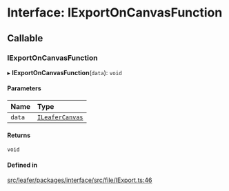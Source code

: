 # Interface: IExportOnCanvasFunction

## Callable

### IExportOnCanvasFunction

▸ **IExportOnCanvasFunction**(`data`): `void`

#### Parameters

| Name | Type |
| :------ | :------ |
| `data` | [`ILeaferCanvas`](ILeaferCanvas.md) |

#### Returns

`void`

#### Defined in

[src/leafer/packages/interface/src/file/IExport.ts:46](https://github.com/leaferjs/leafer/blob/95ff07e0d4def3c18ac6ce3fa51ec0d271dffaae/packages/interface/src/file/IExport.ts#L46)
